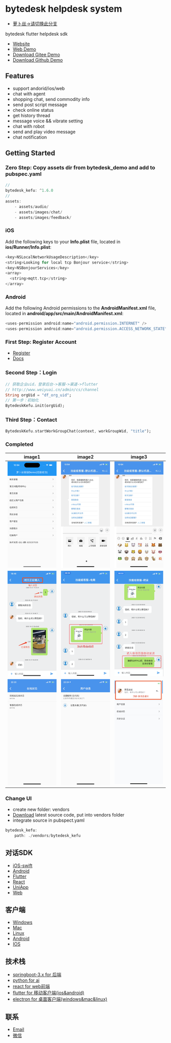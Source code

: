 # bytedesk helpdesk system

- [萝卜丝->请切换此分支](https://gitee.com/270580156/bytedesk-flutter/tree/luobosi/)

bytedesk flutter helpdesk sdk

- [Website](https://www.kefux.com)
- [Web Demo](https://cdn.bytedesk.com/flutter/)
- [Download Gitee Demo](https://git.oschina.net/270580156/bytedesk-flutter)
- [Download Github Demo](https://github.com/Bytedesk/bytedesk-flutter)
<!-- - [Download ApkDemo](https://bytedesk.oss-cn-shenzhen.aliyuncs.com/apk/bytedesk-android-sdk-demo.apk) -->

## Features

- support andorid/ios/web
- chat with agent
- shopping chat, send commodity info
- send post script message
- check online status
- get history thread
- message voice && vibrate setting
- chat with robot
- send and play video message
- chat notification
  <!-- - support faq list -->
  <!-- - support feedback -->

## Getting Started

### Zero Step: Copy assets dir from bytedesk_demo and add to pubspec.yaml

```dart
//
bytedesk_kefu: ^1.6.0
//
assets:
    - assets/audio/
    - assets/images/chat/
    - assets/images/feedback/
```

### iOS

Add the following keys to your **Info.plist** file, located in **ios/Runner/Info.plist**:

```dart
<key>NSLocalNetworkUsageDescription</key>
<string>Looking for local tcp Bonjour service</string>
<key>NSBonjourServices</key>
<array>
  <string>mqtt.tcp</string>
</array>
```

### Android

Add the following Android permissions to the **AndroidManifest.xml** file, located in **android/app/src/main/AndroidManifest.xml**:

```dart
<uses-permission android:name="android.permission.INTERNET" />
<uses-permission android:name="android.permission.ACCESS_NETWORK_STATE" />
```

### First Step: Register Account

- [Register](https://www.bytedesk.com/admin)
- [Docs](https://github.com/pengjinning/bytedesk-android)

### Second Step：Login

```dart
// 获取企业uid，登录后台->客服->渠道->flutter
// http://www.weiyuai.cn/admin/cs/channel
String orgUid = "df_org_uid";
// 第一步：初始化
BytedeskKefu.init(orgUid);
```

### Third Step：Contact

```dart
BytedeskKefu.startWorkGroupChat(context, workGroupWid, "title");
```

### Completed

|                                                image1                                                 |                                                 image2                                                  |                                                  image3                                                  |
| :---------------------------------------------------------------------------------------------------: | :-----------------------------------------------------------------------------------------------------: | :------------------------------------------------------------------------------------------------------: |
|  <img src="https://github.com/Bytedesk/bytedesk-flutter/blob/master/home.jpeg?raw=true" width="250">  |  <img src="https://github.com/Bytedesk/bytedesk-flutter/blob/master/robot1.jpeg?raw=true" width="250">   |  <img src="https://github.com/Bytedesk/bytedesk-flutter/blob/master/robot2.jpeg?raw=true" width="250">   |
|  <img src="https://github.com/Bytedesk/bytedesk-flutter/blob/master/chat.png?raw=true" width="250">   |   <img src="https://github.com/Bytedesk/bytedesk-flutter/blob/master/shop.png?raw=true" width="250">    | <img src="https://github.com/Bytedesk/bytedesk-flutter/blob/master/postscript.png?raw=true" width="250"> |
| <img src="https://github.com/Bytedesk/bytedesk-flutter/blob/master/status.jpeg?raw=true" width="250"> | <img src="https://github.com/Bytedesk/bytedesk-flutter/blob/master/userinfo.jpeg?raw=true" width="250"> |  <img src="https://github.com/Bytedesk/bytedesk-flutter/blob/master/notice.jpeg?raw=true" width="250"> |

### Change UI

- create new folder: vendors
- [Download](https://pub.dev/packages/bytedesk_kefu/versions) latest source code, put into vendors folder
- integrate source in pubspect.yaml

```dart
bytedesk_kefu:
    path: ./vendors/bytedesk_kefu
```

## 对话SDK

<!-- - [iOS-oc](./visitor/oc)
- [iOS-swift](./visitor/swift)
- [Android](./visitor/android)
- [Flutter](./visitor/flutter)
- [React](./visitor/react)
- [React-native](./visitor/react-native)
- [UniApp](./visitor/uniapp)
- [Web](./visitor/web) -->
<!-- - [iOS-oc](https://github.com/Bytedesk/bytedesk-oc) -->
<!-- - [React-native](https://github.com/bytedesk/bytedesk-react-native) -->
<!-- - [Vue](https://github.com/bytedesk/bytedesk-vue) -->
<!-- - [Browser-Extension](https://github.com/Bytedesk/bytedesk-browser-extention) -->
<!-- - [Vscode-plugin](https://github.com/bytedesk/bytedesk-vscode-plugin) -->
- [iOS-swift](https://github.com/Bytedesk/bytedesk-swift)
- [Android](https://github.com/bytedesk/bytedesk-android)
- [Flutter](https://github.com/bytedesk/bytedesk-flutter)
- [React](https://github.com/bytedesk/bytedesk-react)
- [UniApp](https://github.com/bytedesk/bytedesk-uniapp)
- [Web](https://github.com/bytedesk/bytedesk-web)

## 客户端

- [Windows](https://www.weiyuai.cn/download.html)
- [Mac](https://www.weiyuai.cn/download.html)
- [Linux](https://www.weiyuai.cn/download.html)
- [Android](https://www.weiyuai.cn/download.html)
- [IOS](https://www.weiyuai.cn/download.html)

## 技术栈

<!-- - [sofaboot](https://github.com/sofastack/sofa-boot/blob/master/README_ZH.md) for im server 基于金融级云原生架构-->
- [springboot-3.x for 后端](https://github.com/Bytedesk/bytedesk)
- [python for ai](https://github.com/Bytedesk/bytedesk-ai)
- [react for web前端](https://github.com/Bytedesk/bytedesk-react)
- [flutter for 移动客户端(ios&android)](https://github.com/Bytedesk/bytedesk-mobile)
- [electron for 桌面客户端(windows&mac&linux)](https://github.com/Bytedesk/bytedesk-desktop)

## 联系

- [Email](mailto:270580156@qq.com)
- [微信](./images/wechat.png)
